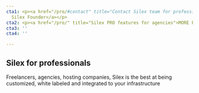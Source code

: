 ```yaml
---
cta1: <p><a href="/pro/#contact" title="Contact Silex team for professionals">Contact
  Silex Founder</a></p>
cta2: <p><a href="/pro/" title="Silex PRO features for agencies">MORE PRO FEATURES</a></p>
cta3: ''
cta4: ''

---
```

## Silex for professionals

Freelancers, agencies, hosting companies, Silex is the best at being customized, white labeled and integrated to your infrastructure